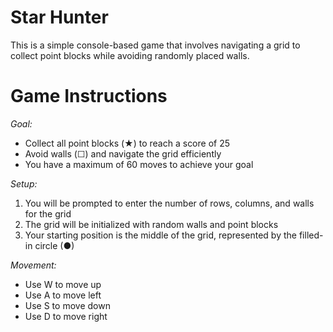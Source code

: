 # Star Hunter

This is a simple console-based game that involves navigating a grid to collect point blocks while avoiding randomly placed walls. 

# Game Instructions
_Goal:_ 
- Collect all point blocks (★) to reach a score of 25
- Avoid walls (☐) and navigate the grid efficiently
- You have a maximum of 60 moves to achieve your goal

_Setup:_
1. You will be prompted to enter the number of rows, columns, and walls for the grid
2. The grid will be initialized with random walls and point blocks
3. Your starting position is the middle of the grid, represented by the filled-in circle (●)

_Movement:_
- Use W to move up
- Use A to move left
- Use S to move down
- Use D to move right


